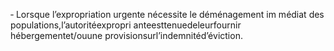 ‐ Lorsque l’expropriation urgente nécessite le déménagement im médiat des populations,l’autoritéexpropri anteesttenuedeleurfournir hébergementet/ouune provisionsurl’indemnitéd’éviction.